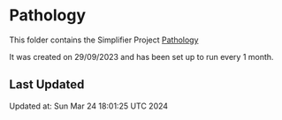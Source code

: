 # Pathology
This folder contains the Simplifier Project [Pathology](https://simplifier.net/pathology)

It was created on 29/09/2023 and has been set up to run every 1 month.

## Last Updated

Updated at: Sun Mar 24 18:01:25 UTC 2024
